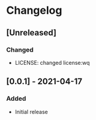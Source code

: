 # Changelog
<!-- https://keepachangelog.com/en/1.0.0/

Types of Changes:
### Added - for new features.
### Changed - for changes in existing functionality.
### Deprecated - for soon-to-be removed features.
### Removed - for now removed features.
### Fixed - for any bug fixes.
### Security - in case of vulnerabilities.

Example Format Below:

## [0.0.7] - 2015-02-16
### Added
- Link, and make it obvious that date format is ISO 8601.

### Changed
- Clarified the section on "Is there a standard change log format?".

### Fixed
- Fix Markdown links to tag comparison URL with footnote-style links.
-->
## [Unreleased]

### Changed
- LICENSE: changed license:wq

## [0.0.1] - 2021-04-17

### Added
- Initial release

